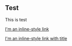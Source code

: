 ## Test

This is test

[I'm an inline-style link](https://flexbox.ninja/demos/same-height-columns/)

[I'm an inline-style link with title](https://www.google.com "Google's Homepage")
